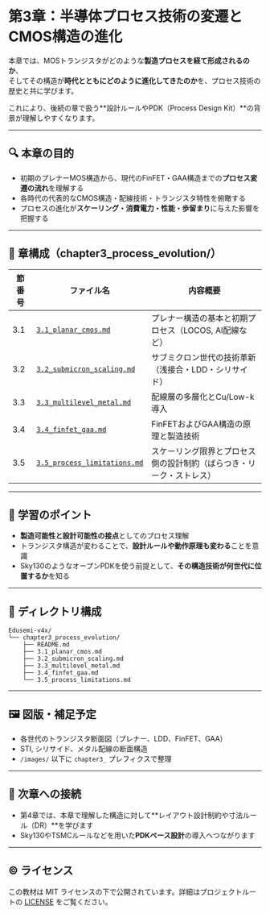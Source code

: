# 第3章：半導体プロセス技術の変遷とCMOS構造の進化

本章では、MOSトランジスタがどのような**製造プロセスを経て形成されるのか**、  
そしてその構造が**時代とともにどのように進化してきたのか**を、プロセス技術の歴史と共に学びます。

これにより、後続の章で扱う**設計ルールやPDK（Process Design Kit）**の背景が理解しやすくなります。

---

## 🔍 本章の目的

- 初期のプレナーMOS構造から、現代のFinFET・GAA構造までの**プロセス変遷の流れ**を理解する
- 各時代の代表的なCMOS構造・配線技術・トランジスタ特性を俯瞰する
- プロセスの進化が**スケーリング・消費電力・性能・歩留まり**に与えた影響を把握する

---

## 📘 章構成（chapter3_process_evolution/）

| 節番号 | ファイル名 | 内容概要 |
|--------|------------|----------|
| 3.1 | [`3.1_planar_cmos.md`](./3.1_planar_cmos.md) | プレナー構造の基本と初期プロセス（LOCOS, Al配線など） |
| 3.2 | [`3.2_submicron_scaling.md`](./3.2_submicron_scaling.md) | サブミクロン世代の技術革新（浅接合・LDD・シリサイド） |
| 3.3 | [`3.3_multilevel_metal.md`](./3.3_multilevel_metal.md) | 配線層の多層化とCu/Low-k導入 |
| 3.4 | [`3.4_finfet_gaa.md`](./3.4_finfet_gaa.md) | FinFETおよびGAA構造の原理と製造技術 |
| 3.5 | [`3.5_process_limitations.md`](./3.5_process_limitations.md) | スケーリング限界とプロセス側の設計制約（ばらつき・リーク・ストレス） |

---

## 🧠 学習のポイント

- **製造可能性と設計可能性の接点**としてのプロセス理解
- トランジスタ構造が変わることで、**設計ルールや動作原理も変わる**ことを意識
- Sky130のようなオープンPDKを使う前提として、**その構造技術が何世代に位置するか**を知る

---

## 📂 ディレクトリ構成

```
Edusemi-v4x/
└── chapter3_process_evolution/
    ├── README.md
    ├── 3.1_planar_cmos.md
    ├── 3.2_submicron_scaling.md
    ├── 3.3_multilevel_metal.md
    ├── 3.4_finfet_gaa.md
    └── 3.5_process_limitations.md
```

---

## 🖼️ 図版・補足予定

- 各世代のトランジスタ断面図（プレナー、LDD、FinFET、GAA）
- STI, シリサイド、メタル配線の断面構造
- `/images/` 以下に `chapter3_` プレフィクスで整理

---

## 🔄 次章への接続

- 第4章では、本章で理解した構造に対して**レイアウト設計制約や寸法ルール（DR）**を学びます
- Sky130やTSMCルールなどを用いた**PDKベース設計**の導入へつながります

---

## © ライセンス

この教材は MIT ライセンスの下で公開されています。詳細はプロジェクトルートの [LICENSE](../LICENSE) をご覧ください。
